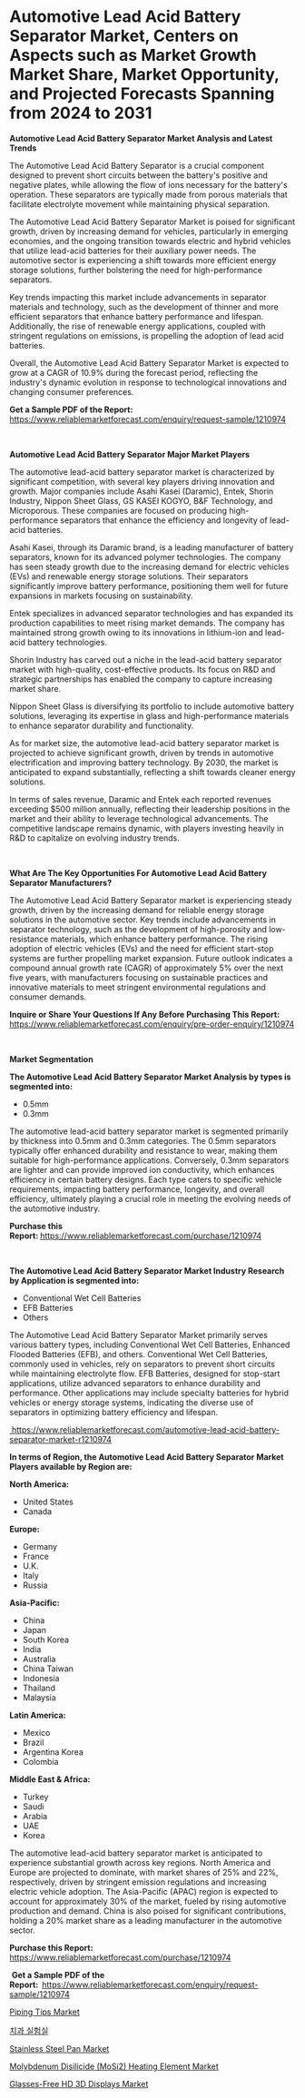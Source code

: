 <p><h1>Automotive Lead Acid Battery Separator Market, Centers on Aspects such as Market Growth Market Share, Market Opportunity, and Projected Forecasts Spanning from 2024 to 2031</h1></p><p><strong>Automotive Lead Acid Battery Separator Market Analysis and Latest Trends</strong></p>
<p><p>The Automotive Lead Acid Battery Separator is a crucial component designed to prevent short circuits between the battery's positive and negative plates, while allowing the flow of ions necessary for the battery's operation. These separators are typically made from porous materials that facilitate electrolyte movement while maintaining physical separation.</p><p>The Automotive Lead Acid Battery Separator Market is poised for significant growth, driven by increasing demand for vehicles, particularly in emerging economies, and the ongoing transition towards electric and hybrid vehicles that utilize lead-acid batteries for their auxiliary power needs. The automotive sector is experiencing a shift towards more efficient energy storage solutions, further bolstering the need for high-performance separators. </p><p>Key trends impacting this market include advancements in separator materials and technology, such as the development of thinner and more efficient separators that enhance battery performance and lifespan. Additionally, the rise of renewable energy applications, coupled with stringent regulations on emissions, is propelling the adoption of lead acid batteries. </p><p>Overall, the Automotive Lead Acid Battery Separator Market is expected to grow at a CAGR of 10.9% during the forecast period, reflecting the industry's dynamic evolution in response to technological innovations and changing consumer preferences.</p></p>
<p><strong>Get a Sample PDF of the Report:&nbsp;</strong> <a href="https://www.reliablemarketforecast.com/enquiry/request-sample/1210974?utm_campaign=1102&utm_medium=2&utm_source=Github&utm_content=ia&utm_term=05102024&utm_id=automotive-lead-acid-battery-separator">https://www.reliablemarketforecast.com/enquiry/request-sample/1210974</a></p>
<p>&nbsp;</p>
<p><strong>Automotive Lead Acid Battery Separator Major Market Players</strong></p>
<p><p>The automotive lead-acid battery separator market is characterized by significant competition, with several key players driving innovation and growth. Major companies include Asahi Kasei (Daramic), Entek, Shorin Industry, Nippon Sheet Glass, GS KASEI KOGYO, B&F Technology, and Microporous. These companies are focused on producing high-performance separators that enhance the efficiency and longevity of lead-acid batteries.</p><p>Asahi Kasei, through its Daramic brand, is a leading manufacturer of battery separators, known for its advanced polymer technologies. The company has seen steady growth due to the increasing demand for electric vehicles (EVs) and renewable energy storage solutions. Their separators significantly improve battery performance, positioning them well for future expansions in markets focusing on sustainability.</p><p>Entek specializes in advanced separator technologies and has expanded its production capabilities to meet rising market demands. The company has maintained strong growth owing to its innovations in lithium-ion and lead-acid battery technologies. </p><p>Shorin Industry has carved out a niche in the lead-acid battery separator market with high-quality, cost-effective products. Its focus on R&D and strategic partnerships has enabled the company to capture increasing market share.</p><p>Nippon Sheet Glass is diversifying its portfolio to include automotive battery solutions, leveraging its expertise in glass and high-performance materials to enhance separator durability and functionality.</p><p>As for market size, the automotive lead-acid battery separator market is projected to achieve significant growth, driven by trends in automotive electrification and improving battery technology. By 2030, the market is anticipated to expand substantially, reflecting a shift towards cleaner energy solutions.</p><p>In terms of sales revenue, Daramic and Entek each reported revenues exceeding $500 million annually, reflecting their leadership positions in the market and their ability to leverage technological advancements. The competitive landscape remains dynamic, with players investing heavily in R&D to capitalize on evolving industry trends.</p></p>
<p>&nbsp;</p>
<p><strong>What Are The Key Opportunities For Automotive Lead Acid Battery Separator Manufacturers?</strong></p>
<p><p>The Automotive Lead Acid Battery Separator market is experiencing steady growth, driven by the increasing demand for reliable energy storage solutions in the automotive sector. Key trends include advancements in separator technology, such as the development of high-porosity and low-resistance materials, which enhance battery performance. The rising adoption of electric vehicles (EVs) and the need for efficient start-stop systems are further propelling market expansion. Future outlook indicates a compound annual growth rate (CAGR) of approximately 5% over the next five years, with manufacturers focusing on sustainable practices and innovative materials to meet stringent environmental regulations and consumer demands.</p></p>
<p><strong>Inquire or Share Your Questions If Any Before Purchasing This Report:</strong> <a href="https://www.reliablemarketforecast.com/enquiry/pre-order-enquiry/1210974?utm_campaign=1102&utm_medium=2&utm_source=Github&utm_content=ia&utm_term=05102024&utm_id=automotive-lead-acid-battery-separator">https://www.reliablemarketforecast.com/enquiry/pre-order-enquiry/1210974</a></p>
<p>&nbsp;</p>
<p><strong>Market Segmentation</strong></p>
<p><strong>The Automotive Lead Acid Battery Separator Market Analysis by types is segmented into:</strong></p>
<p><ul><li>0.5mm</li><li>0.3mm</li></ul></p>
<p><p>The automotive lead-acid battery separator market is segmented primarily by thickness into 0.5mm and 0.3mm categories. The 0.5mm separators typically offer enhanced durability and resistance to wear, making them suitable for high-performance applications. Conversely, 0.3mm separators are lighter and can provide improved ion conductivity, which enhances efficiency in certain battery designs. Each type caters to specific vehicle requirements, impacting battery performance, longevity, and overall efficiency, ultimately playing a crucial role in meeting the evolving needs of the automotive industry.</p></p>
<p><strong>Purchase this Report:&nbsp;</strong><a href="https://www.reliablemarketforecast.com/purchase/1210974?utm_campaign=1102&utm_medium=2&utm_source=Github&utm_content=ia&utm_term=05102024&utm_id=automotive-lead-acid-battery-separator">https://www.reliablemarketforecast.com/purchase/1210974</a></p>
<p>&nbsp;</p>
<p><strong>The Automotive Lead Acid Battery Separator Market Industry Research by Application is segmented into:</strong></p>
<p><ul><li>Conventional Wet Cell Batteries</li><li>EFB Batteries</li><li>Others</li></ul></p>
<p><p>The Automotive Lead Acid Battery Separator Market primarily serves various battery types, including Conventional Wet Cell Batteries, Enhanced Flooded Batteries (EFB), and others. Conventional Wet Cell Batteries, commonly used in vehicles, rely on separators to prevent short circuits while maintaining electrolyte flow. EFB Batteries, designed for stop-start applications, utilize advanced separators to enhance durability and performance. Other applications may include specialty batteries for hybrid vehicles or energy storage systems, indicating the diverse use of separators in optimizing battery efficiency and lifespan.</p></p>
<p><a href="https://www.reliablemarketforecast.com/automotive-lead-acid-battery-separator-market-r1210974?utm_campaign=1102&utm_medium=2&utm_source=Github&utm_content=ia&utm_term=05102024&utm_id=automotive-lead-acid-battery-separator">&nbsp;https://www.reliablemarketforecast.com/automotive-lead-acid-battery-separator-market-r1210974</a></p>
<p><strong>In terms of Region, the Automotive Lead Acid Battery Separator Market Players available by Region are:</strong></p>
<p>
    <p> <strong> North America: </strong>
        <ul>
            <li>United States</li>
            <li>Canada</li>
        </ul>
        </p> 
    <p> <strong> Europe: </strong>
        <ul>
            <li>Germany</li>
            <li>France</li>
            <li>U.K.</li>
            <li>Italy</li>
            <li>Russia</li>
        </ul>
        </p> 
    <p> <strong> Asia-Pacific: </strong>
        <ul>
            <li>China</li>
            <li>Japan</li>
            <li>South Korea</li>
            <li>India</li>
            <li>Australia</li>
            <li>China Taiwan</li>
            <li>Indonesia</li>
            <li>Thailand</li>
            <li>Malaysia</li>
        </ul>
        </p> 
    <p> <strong> Latin America: </strong>
        <ul>
            <li>Mexico</li>
            <li>Brazil</li>
            <li>Argentina Korea</li>
            <li>Colombia</li>
        </ul>
        </p> 
    <p> <strong> Middle East & Africa: </strong>
        <ul>
            <li>Turkey</li>
            <li>Saudi</li>
            <li>Arabia</li>
            <li>UAE</li>
            <li>Korea</li>
        </ul>
    </p>
    </p>
<p><p>The automotive lead-acid battery separator market is anticipated to experience substantial growth across key regions. North America and Europe are projected to dominate, with market shares of 25% and 22%, respectively, driven by stringent emission regulations and increasing electric vehicle adoption. The Asia-Pacific (APAC) region is expected to account for approximately 30% of the market, fueled by rising automotive production and demand. China is also poised for significant contributions, holding a 20% market share as a leading manufacturer in the automotive sector.</p></p>
<p><strong>Purchase this Report: </strong><a href="https://www.reliablemarketforecast.com/purchase/1210974?utm_campaign=1102&utm_medium=2&utm_source=Github&utm_content=ia&utm_term=05102024&utm_id=automotive-lead-acid-battery-separator">https://www.reliablemarketforecast.com/purchase/1210974</a></p>
<p>&nbsp;<strong>Get a Sample PDF of the Report:&nbsp;&nbsp;</strong><a href="https://www.reliablemarketforecast.com/enquiry/request-sample/1210974?utm_campaign=1102&utm_medium=2&utm_source=Github&utm_content=ia&utm_term=05102024&utm_id=automotive-lead-acid-battery-separator">https://www.reliablemarketforecast.com/enquiry/request-sample/1210974</a></p>
<p><strong></strong></p>
<p><p><a href="https://www.linkedin.com/pulse/strategic-roadmap-global-piping-tips-market-insights-opportunities-8nrye?utm_campaign=1102&utm_medium=2&utm_source=Github&utm_content=ia&utm_term=05102024&utm_id=automotive-lead-acid-battery-separator">Piping Tips Market</a></p><p><a href="https://github.com/laholand/Market-Research-Report-List-6/blob/main/133541516763.md?utm_campaign=1102&utm_medium=2&utm_source=Github&utm_content=ia&utm_term=05102024&utm_id=automotive-lead-acid-battery-separator">치과 실험실</a></p><p><a href="https://www.linkedin.com/pulse/market-leaders-laggards-global-stainless-steel-pan-trends-xqkme?utm_campaign=1102&utm_medium=2&utm_source=Github&utm_content=ia&utm_term=05102024&utm_id=automotive-lead-acid-battery-separator">Stainless Steel Pan Market</a></p><p><a href="https://issuu.com/reportprime-2/docs/molybdenum-disilicide-mosi2-heating_3ee82d70b67607?utm_campaign=1102&utm_medium=2&utm_source=Github&utm_content=ia&utm_term=05102024&utm_id=automotive-lead-acid-battery-separator">Molybdenum Disilicide (MoSi2) Heating Element Market</a></p><p><a href="https://issuu.com/reportprime-2/docs/glasses-free-hd-3d-displays-market-_c7fbe3087f6756?utm_campaign=1102&utm_medium=2&utm_source=Github&utm_content=ia&utm_term=05102024&utm_id=automotive-lead-acid-battery-separator">Glasses-Free HD 3D Displays Market</a></p></p>